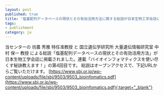 ```yaml
---
layout: post
published: true
title: '塩基配列データベースの現状とその有効活用方法に関する総説が日本生物工学会誌に掲載されました'
tags:
- publishment
category: ja
---
```

当センターの 坊農 秀雅 特任准教授 と 国立遺伝学研究所 大量遺伝情報研究室 中村 保一 教授 による総説「塩基配列データベースの現状とその有効活用方法」が日本生物工学会誌に掲載されました。連載「バイオインフォマティクスを使い尽くす秘訣教えます！」の第4回目です。
総説はオープンアクセスで、下記URLからご覧いただけます。
[https://www.sbj.or.jp/wp-content/uploads/file/sbj/9503/9503_bioinfomatics.pdf](https://www.sbj.or.jp/wp-content/uploads/file/sbj/9503/9503_bioinfomatics.pdf){:target="_blank"}